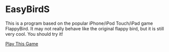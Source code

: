 EasyBirdS
==========
This is a program based on the popular iPhone/iPod Touch/iPad game FlappyBird. It may not really behave like the original flappy bird, but it is still very cool. You should try it!

<a href=”www.google.com”>Play This Game</a>
